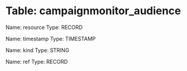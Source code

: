 Table: campaignmonitor_audience
===============================

Name: resource
Type: RECORD

Name: timestamp
Type: TIMESTAMP

Name: kind
Type: STRING

Name: ref
Type: RECORD

